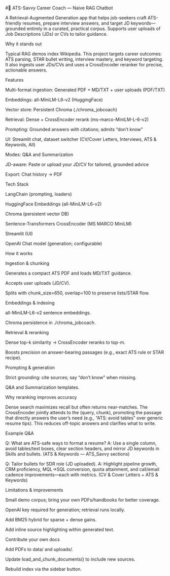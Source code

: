 #🧭 ATS-Savvy Career Coach — Naive RAG Chatbot

A Retrieval-Augmented Generation app that helps job-seekers craft ATS-friendly resumes, prepare interview answers, and target JD keywords—grounded entirely in a curated, practical corpus. Supports user uploads of Job Descriptions (JDs) or CVs to tailor guidance.

Why it stands out

Typical RAG demos index Wikipedia. This project targets career outcomes: ATS parsing, STAR bullet writing, interview mastery, and keyword targeting. It also ingests user JDs/CVs and uses a CrossEncoder reranker for precise, actionable answers.

Features

Multi-format ingestion: Generated PDF + MD/TXT + user uploads (PDF/TXT)

Embeddings: all-MiniLM-L6-v2 (HuggingFace)

Vector store: Persistent Chroma (./chroma_jobcoach)

Retrieval: Dense + CrossEncoder rerank (ms-marco-MiniLM-L-6-v2)

Prompting: Grounded answers with citations; admits “don’t know”

UI: Streamlit chat, dataset switcher (CV/Cover Letters, Interviews, ATS & Keywords, All)

Modes: Q&A and Summarization

JD-aware: Paste or upload your JD/CV for tailored, grounded advice

Export: Chat history → PDF


Tech Stack

LangChain (prompting, loaders)

HuggingFace Embeddings (all-MiniLM-L6-v2)

Chroma (persistent vector DB)

Sentence-Transformers CrossEncoder (MS MARCO MiniLM)

Streamlit (UI)

OpenAI Chat model (generation; configurable)

How it works

Ingestion & chunking

Generates a compact ATS PDF and loads MD/TXT guidance.

Accepts user uploads (JD/CV).

Splits with chunk_size=650, overlap=100 to preserve lists/STAR flow.

Embeddings & indexing

all-MiniLM-L6-v2 sentence embeddings.

Chroma persistence in ./chroma_jobcoach.

Retrieval & reranking

Dense top-k similarity → CrossEncoder reranks to top-m.

Boosts precision on answer-bearing passages (e.g., exact ATS rule or STAR recipe).

Prompting & generation

Strict grounding: cite sources; say “don’t know” when missing.

Q&A and Summarization templates.

Why reranking improves accuracy

Dense search maximizes recall but often returns near-matches. The CrossEncoder jointly attends to the (query, chunk), promoting the passage that directly answers the user’s need (e.g., “ATS: avoid tables” over generic resume tips). This reduces off-topic answers and clarifies what to write.

Example Q&A

Q: What are ATS-safe ways to format a resume?
A: Use a single column, avoid tables/text boxes, clear section headers, and mirror JD keywords in Skills and bullets. (ATS & Keywords — ATS_Savvy sections)

Q: Tailor bullets for SDR role (JD uploaded).
A: Highlight pipeline growth, CRM proficiency, MQL→SQL conversion, quota attainment, and call/email cadence improvements—each with metrics. (CV & Cover Letters + ATS & Keywords)

Limitations & improvements

Small demo corpus; bring your own PDFs/handbooks for better coverage.

OpenAI key required for generation; retrieval runs locally.

Add BM25 hybrid for sparse + dense gains.

Add inline source highlighting within generated text.

Contribute your own docs

Add PDFs to data/ and uploads/.

Update load_and_chunk_documents() to include new sources.

Rebuild index via the sidebar button.

